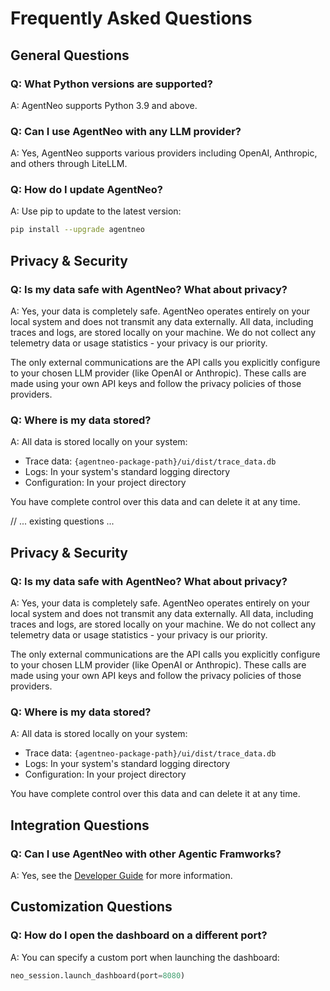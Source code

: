 # Frequently Asked Questions

## General Questions

### Q: What Python versions are supported?
A: AgentNeo supports Python 3.9 and above.

### Q: Can I use AgentNeo with any LLM provider?
A: Yes, AgentNeo supports various providers including OpenAI, Anthropic, and others through LiteLLM.

### Q: How do I update AgentNeo?
A: Use pip to update to the latest version:
```bash
pip install --upgrade agentneo
```

## Privacy & Security

### Q: Is my data safe with AgentNeo? What about privacy?
A: Yes, your data is completely safe. AgentNeo operates entirely on your local system and does not transmit any data externally. All data, including traces and logs, are stored locally on your machine. We do not collect any telemetry data or usage statistics - your privacy is our priority.

The only external communications are the API calls you explicitly configure to your chosen LLM provider (like OpenAI or Anthropic). These calls are made using your own API keys and follow the privacy policies of those providers.

### Q: Where is my data stored?
A: All data is stored locally on your system:
- Trace data: `{agentneo-package-path}/ui/dist/trace_data.db`
- Logs: In your system's standard logging directory
- Configuration: In your project directory

You have complete control over this data and can delete it at any time.

// ... existing questions ...

## Privacy & Security

### Q: Is my data safe with AgentNeo? What about privacy?
A: Yes, your data is completely safe. AgentNeo operates entirely on your local system and does not transmit any data externally. All data, including traces and logs, are stored locally on your machine. We do not collect any telemetry data or usage statistics - your privacy is our priority.

The only external communications are the API calls you explicitly configure to your chosen LLM provider (like OpenAI or Anthropic). These calls are made using your own API keys and follow the privacy policies of those providers.

### Q: Where is my data stored?
A: All data is stored locally on your system:
- Trace data: `{agentneo-package-path}/ui/dist/trace_data.db`
- Logs: In your system's standard logging directory
- Configuration: In your project directory

You have complete control over this data and can delete it at any time.

## Integration Questions

### Q: Can I use AgentNeo with other Agentic Framworks?
A: Yes, see the [Developer Guide](../developer-guide/advanced-usage.md) for more information.

## Customization Questions

### Q: How do I open the dashboard on a different port?
A: You can specify a custom port when launching the dashboard:
```python
neo_session.launch_dashboard(port=8080)
```
